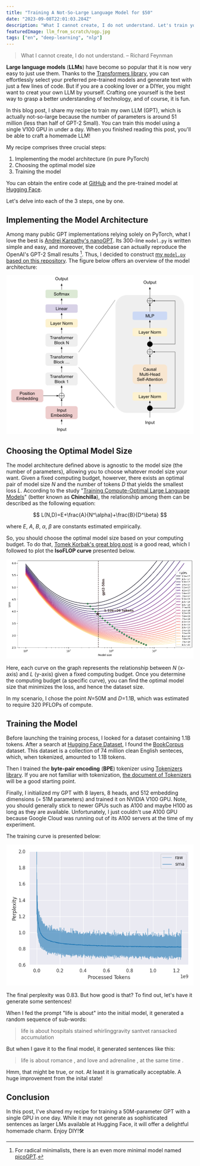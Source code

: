 ```yaml
---
title: "Training A Not-So-Large Language Model for $50"
date: "2023-09-08T22:01:03.284Z"
description: "What I cannot create, I do not understand. Let's train your own LLM!"
featuredImage: llm_from_scratch/ogp.jpg
tags: ["en", "deep-learning", "nlp"]
---
```


> What I cannot create, I do not understand. – Richard Feynman

**Large language models** (**LLMs**) have become so popular that it is now very easy to just use them. Thanks to the [Transformers library](https://huggingface.co/docs/transformers/main/index), you can effortlessly select your preferred pre-trained models and generate text with just a few lines of code. But if you are a cooking lover or a DIYer, you might want to creat your own LLM by yourself. Crafting one yourself is the best way to grasp a better understanding of technology, and of course, it is fun.

In this blog post, I share my recipe to train my own LLM (GPT), which is actually not-so-large because the number of parameters is around 51 million (less than half of GPT-2 Small). You can train this model using a single V100 GPU in under a day. When you finished reading this post, you'll be able to craft a homemade LLM!

My recipe comprises three crucial steps:

1. Implementing the model architecture (in pure PyTorch)
2. Choosing the optimal model size
3. Training the model

You can obtain the entire code at [GitHub](https://github.com/shionhonda/generative-ai) and the pre-trained model at [Hugging Face](https://huggingface.co/shionhonda/gpt2-51m-bookcorpus).

Let's delve into each of the 3 steps, one by one.

## Implementing the Model Architecture

Among many public GPT implementations relying solely on PyTorch, what I love the best is [Andrej Karpathy's nanoGPT](https://github.com/karpathy/nanoGPT). Its 300-line `model.py` is written simple and easy, and moreover, the codebase can actually reproduce the OpenAI's GPT-2 Small results [^1]. Thus, I decided to construct [my `model.py` based on this repository](https://github.com/shionhonda/generative-ai/blob/main/generative_ai/models/model.py). The figure below offers an overview of the model architecture:

![GPT-2 Architecture](2023-09-08-14-43-43.png)

## Choosing the Optimal Model Size

The model architecture defined above is agnostic to the model size (the number of parameters), allowing you to choose whatever model size your want. Given a fixed computing budget, howerver, there exists an optimal pair of model size $N$ and the number of tokens $D$ that yields the smallest loss $L$. According to the study "[Training Compute-Optimal Large Language Models](https://arxiv.org/abs/2203.15556)" (better known as **Chinchilla**), the relationship among them can be described as the following equation:

$$
L(N,D)=E+\frac{A}{N^\alpha}+\frac{B}{D^\beta}
$$

where $E$, $A$, $B$, $\alpha$, $\beta$ are constants estimated empirically.

So, you should choose the optimal model size based on your computing budget. To do that, [Tomek Korbak's great blog post](https://tomekkorbak.com/2022/10/10/compute-optimal-gpt2/) is a good read, which I followed to plot the **IsoFLOP curve** presented below.

![isoFLOP curve](isoflop.png)

Here, each curve on the graph represents the relationship between $N$ (x-axis) and $L$ (y-axis) given a fixed computing budget. Once you determine the computing budget (a specific curve), you can find the optimal model size that minimizes the loss, and hence the dataset size.

In my scenario, I chose the point $N$=50M and $D$=1.1B, which was estimated to require 320 PFLOPs of compute.

## Training the Model

Before launching the training process, I looked for a dataset containing 1.1B tokens. After a search at [Hugging Face Dataset](https://huggingface.co/datasets), I found the [BookCorpus](https://huggingface.co/datasets/bookcorpus) dataset. This dataset is a collection of 74 million clean English senteces, which, when tokenized, amounted to 1.1B tokens.

Then I trained the **byte-pair encoding** (**BPE**) tokenizer using [Tokenizers library](https://huggingface.co/docs/tokenizers/index). If you are not familiar with tokenization, [the document of Tokenizers](https://huggingface.co/docs/tokenizers/pipeline) will be a good starting point.

Finally, I initialized my GPT with 8 layers, 8 heads, and 512 embedding dimensions (= 51M parameters) and trained it on NVIDIA V100 GPU. Note, you should generally stick to newer GPUs such as A100 and maybe H100 as long as they are available. Unfortunately, I just couldn't use A100 GPU because Google Cloud was running out of its A100 servers at the time of my experiment.

The training curve is presented below:

![loss](loss.png)

The final perplexity was 0.83. But how good is that? To find out, let's have it generate some sentences!

When I fed the prompt "life is about" into the initial model, it generated a random sequence of sub-words:

> life is about hospitals stained whirlinggravity santvet ransacked accumulation  

But when I gave it to the final model, it generated sentences like this:

> life is about romance , and love and adrenaline , at the same time .

Hmm, that might be true, or not. At least it is gramatically acceptable. A huge improvement from the inital state!

## Conclusion

In this post, I've shared my recipe for training a 50M-parameter GPT with a single GPU in one day. While it may not generate as sophisticated sentences as larger LMs available at Hugging Face, it will offer a delightful homemade charm. Enjoy DIY!🛠️

[^1]: For radical minimalists, there is an even more minimal model named [picoGPT](https://github.com/jaymody/picoGPT).

